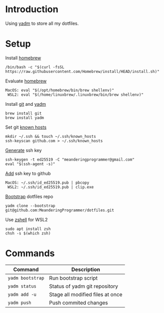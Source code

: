 # Introduction

Using [yadm](https://yadm.io/) to store all my dotfiles.

# Setup

Install [homebrew](https://brew.sh/)

```
/bin/bash -c "$(curl -fsSL https://raw.githubusercontent.com/Homebrew/install/HEAD/install.sh)"
```

Evaluate [homebrew](https://brew.sh/)

```
MacOS: eval "$(/opt/homebrew/bin/brew shellenv)"
 WSL2: eval "$(/home/linuxbrew/.linuxbrew/bin/brew shellenv)"
```

Install [git](https://formulae.brew.sh/formula/git) and [yadm](https://formulae.brew.sh/formula/yadm)

```
brew install git
brew install yadm
```

Set git [known hosts](https://docs.github.com/en/authentication/keeping-your-account-and-data-secure/githubs-ssh-key-fingerprints)

```
mkdir ~/.ssh && touch ~/.ssh/known_hosts
ssh-keyscan github.com > ~/.ssh/known_hosts
```

[Generate](https://docs.github.com/en/authentication/connecting-to-github-with-ssh/generating-a-new-ssh-key-and-adding-it-to-the-ssh-agent) ssh key

```
ssh-keygen -t ed25519 -C "meanderingprogrammer@gmail.com"
eval "$(ssh-agent -s)"
```

[Add](https://docs.github.com/en/authentication/connecting-to-github-with-ssh/adding-a-new-ssh-key-to-your-github-account) ssh key to github

```
MacOS: ~/.ssh/id_ed25519.pub | pbcopy
 WSL2: ~/.ssh/id_ed25519.pub | clip.exe
```

[Bootstrap](https://yadm.io/docs/bootstrap) dotfiles repo

```
yadm clone --bootstrap git@github.com:MeanderingProgrammer/dotfiles.git
```

Use [zshell](https://www.zsh.org/) for WSL2

```
sudo apt install zsh
chsh -s $(which zsh)
```

# Commands

| Command          | Description                      |
|------------------|----------------------------------|
| `yadm bootstrap` | Run bootstrap script             |
| `yadm status`    | Status of yadm git repository    |
| `yadm add -u`    | Stage all modified files at once |
| `yadm push`      | Push commited changes            |
